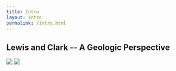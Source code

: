```yaml
---
title: Intro
layout: intro
permalink: /intro.html
---
```


## Lewis and Clark -- A Geologic Perspective

<img class="card-image-top img-fluid" src="{{ '/objects/LewisAndClark-Geologic_Page_1.jpg' | absolute_url }}">    

<img class="card-image-top img-fluid" src="{{ '/objects/LewisAndClark-Geologic_Page_2.jpg' | absolute_url }}">